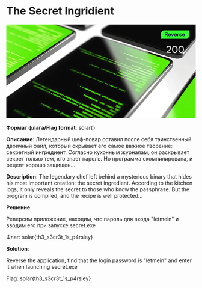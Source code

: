 # The Secret Ingridient

![alt text](Reverse.jpg)

**Формат флага/Flag format**: solar{}

**Описание**: 
Легендарный шеф-повар оставил после себя таинственный двоичный файл, который скрывает его самое важное творение: секретный ингредиент. Согласно кухонным журналам, он раскрывает секрет только тем, кто знает пароль. Но программа скомпилирована, и рецепт хорошо защищен...

**Description**: 
The legendary chef left behind a mysterious binary that hides his most important creation: the secret ingredient.
According to the kitchen logs, it only reveals the secret to those who know the passphrase. But the program is compiled, and the recipe is well protected...

**Решение**:

Реверсим приложение, находим, что пароль для входа "letmein" и вводим его при запуске secret.exe

Флаг: solar{th3_s3cr3t_1s_p4rsley}

**Solution**:

Reverse the application, find that the login password is "letmein" and enter it when launching secret.exe

Flag: solar{th3_s3cr3t_1s_p4rsley}